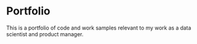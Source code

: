 # Portfolio
This is a portfolio of code and work samples relevant to my work as a data scientist and product manager.
